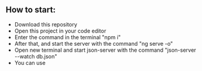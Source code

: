 ## How to start:
- Download this repository
- Open this project in your code editor
- Enter the command in the terminal "npm i"
- After that, and start the server with the command "ng serve -o"
- Open new terminal and start json-server with the command "json-server --watch db.json"
- You can use
